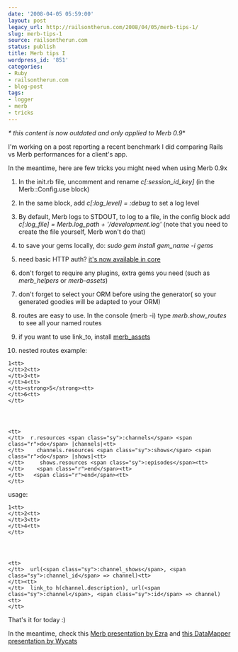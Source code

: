 ```yaml
---
date: '2008-04-05 05:59:00'
layout: post
legacy_url: http://railsontherun.com/2008/04/05/merb-tips-1/
slug: merb-tips-1
source: railsontherun.com
status: publish
title: Merb tips I
wordpress_id: '851'
categories:
- Ruby
- railsontherun.com
- blog-post
tags:
- logger
- merb
- tricks
---
```


_* this content is now outdated and only applied to Merb 0.9_*





I'm working on a post reporting a recent benchmark I did comparing Rails vs Merb performances for a client's app.





In the meantime, here are few tricks you might need when using Merb 0.9x







  1. In the init.rb file, uncomment and rename _c[:session_id_key]_  (in the Merb::Config.use block)



  2. In the same block, add _c[:log_level] = :debug_  to set a log level



  3. By default, Merb logs to STDOUT, to log to a file, in the config block add _c[:log_file] = Merb.log_path + '/development.log'_  (note that you need to create the file yourself, Merb won't do that)



  4. to save your gems locally, do: _sudo gem install gem_name -i gems_



  5. need basic HTTP auth? [it's now available in core](http://github.com/wycats/merb-core/tree/e690bb81bb550e58dad519712de050141b8552d8/lib/merb-core/controller/mixins/authentication.rb#L15-46)



  6. don't forget to require any plugins, extra gems you need (such as _merb_helpers_ or _merb-assets_)



  7. don't forget to select your ORM before using the generator( so your generated goodies will be adapted to your ORM)



  8. routes are easy to use. In the console (merb -i) type _merb.show_routes_ to see all your named routes



  9. if you want to use link_to, install [merb_assets](http://github.com/wycats/merb-plugins/tree/master/merb_assets)



  10. nested routes example:







  
    
    1<tt>
    </tt>2<tt>
    </tt>3<tt>
    </tt>4<tt>
    </tt><strong>5</strong><tt>
    </tt>6<tt>
    </tt>


  
    
    <tt>
    </tt>  r.resources <span class="sy">:channels</span> <span class="r">do</span> |channels|<tt>
    </tt>    channels.resources <span class="sy">:shows</span> <span class="r">do</span> |shows|<tt>
    </tt>     shows.resources <span class="sy">:episodes</span><tt>
    </tt>    <span class="r">end</span><tt>
    </tt>   <span class="r">end</span><tt>
    </tt>






usage: 






  
    
    1<tt>
    </tt>2<tt>
    </tt>3<tt>
    </tt>4<tt>
    </tt>


  
    
    <tt>
    </tt>  url(<span class="sy">:channel_shows</span>, <span class="sy">:channel_id</span> => channel)<tt>
    </tt><tt>
    </tt>  link_to h(channel.description), url(<span class="sy">:channel</span>, <span class="sy">:id</span> => channel)<tt>
    </tt>






That's it for today :)





In the meantime, check this [Merb presentation by Ezra](http://mwrc2008.confreaks.com/02zygmuntowicz.html) and [this DataMapper presentation by Wycats](http://mwrc2008.confreaks.com/04katz.html)
